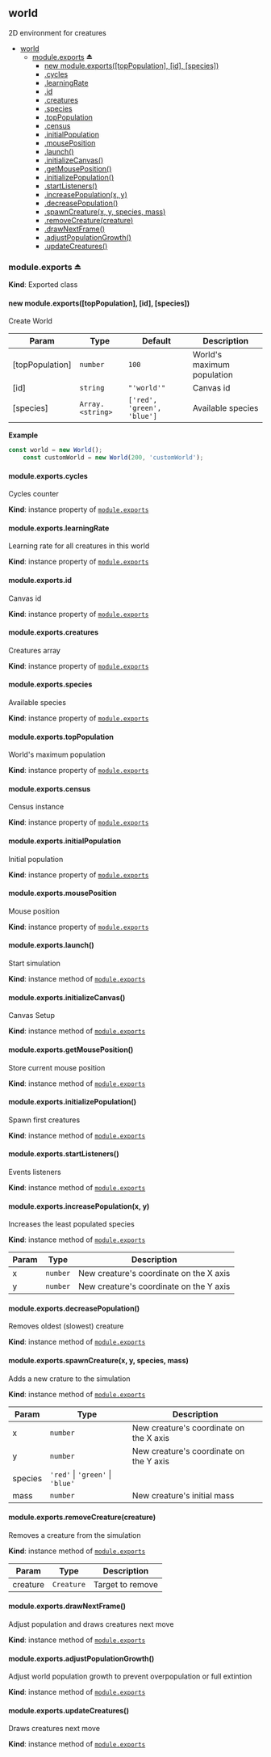 <a name="module_world"></a>

## world
2D environment for creatures


* [world](#module_world)
    * [module.exports](#exp_module_world--module.exports) ⏏
        * [new module.exports([topPopulation], [id], [species])](#new_module_world--module.exports_new)
        * [.cycles](#module_world--module.exports+cycles)
        * [.learningRate](#module_world--module.exports+learningRate)
        * [.id](#module_world--module.exports+id)
        * [.creatures](#module_world--module.exports+creatures)
        * [.species](#module_world--module.exports+species)
        * [.topPopulation](#module_world--module.exports+topPopulation)
        * [.census](#module_world--module.exports+census)
        * [.initialPopulation](#module_world--module.exports+initialPopulation)
        * [.mousePosition](#module_world--module.exports+mousePosition)
        * [.launch()](#module_world--module.exports+launch)
        * [.initializeCanvas()](#module_world--module.exports+initializeCanvas)
        * [.getMousePosition()](#module_world--module.exports+getMousePosition)
        * [.initializePopulation()](#module_world--module.exports+initializePopulation)
        * [.startListeners()](#module_world--module.exports+startListeners)
        * [.increasePopulation(x, y)](#module_world--module.exports+increasePopulation)
        * [.decreasePopulation()](#module_world--module.exports+decreasePopulation)
        * [.spawnCreature(x, y, species, mass)](#module_world--module.exports+spawnCreature)
        * [.removeCreature(creature)](#module_world--module.exports+removeCreature)
        * [.drawNextFrame()](#module_world--module.exports+drawNextFrame)
        * [.adjustPopulationGrowth()](#module_world--module.exports+adjustPopulationGrowth)
        * [.updateCreatures()](#module_world--module.exports+updateCreatures)

<a name="exp_module_world--module.exports"></a>

### module.exports ⏏
**Kind**: Exported class  
<a name="new_module_world--module.exports_new"></a>

#### new module.exports([topPopulation], [id], [species])
Create World


| Param | Type | Default | Description |
| --- | --- | --- | --- |
| [topPopulation] | <code>number</code> | <code>100</code> | World's maximum population |
| [id] | <code>string</code> | <code>&quot;&#x27;world&#x27;&quot;</code> | Canvas id |
| [species] | <code>Array.&lt;string&gt;</code> | <code>[&#x27;red&#x27;, &#x27;green&#x27;, &#x27;blue&#x27;]</code> | Available species |

**Example**  
```js
const world = new World();
    const customWorld = new World(200, 'customWorld');
```
<a name="module_world--module.exports+cycles"></a>

#### module.exports.cycles
Cycles counter

**Kind**: instance property of [<code>module.exports</code>](#exp_module_world--module.exports)  
<a name="module_world--module.exports+learningRate"></a>

#### module.exports.learningRate
Learning rate for all creatures in this world

**Kind**: instance property of [<code>module.exports</code>](#exp_module_world--module.exports)  
<a name="module_world--module.exports+id"></a>

#### module.exports.id
Canvas id

**Kind**: instance property of [<code>module.exports</code>](#exp_module_world--module.exports)  
<a name="module_world--module.exports+creatures"></a>

#### module.exports.creatures
Creatures array

**Kind**: instance property of [<code>module.exports</code>](#exp_module_world--module.exports)  
<a name="module_world--module.exports+species"></a>

#### module.exports.species
Available species

**Kind**: instance property of [<code>module.exports</code>](#exp_module_world--module.exports)  
<a name="module_world--module.exports+topPopulation"></a>

#### module.exports.topPopulation
World's maximum population

**Kind**: instance property of [<code>module.exports</code>](#exp_module_world--module.exports)  
<a name="module_world--module.exports+census"></a>

#### module.exports.census
Census instance

**Kind**: instance property of [<code>module.exports</code>](#exp_module_world--module.exports)  
<a name="module_world--module.exports+initialPopulation"></a>

#### module.exports.initialPopulation
Initial population

**Kind**: instance property of [<code>module.exports</code>](#exp_module_world--module.exports)  
<a name="module_world--module.exports+mousePosition"></a>

#### module.exports.mousePosition
Mouse position

**Kind**: instance property of [<code>module.exports</code>](#exp_module_world--module.exports)  
<a name="module_world--module.exports+launch"></a>

#### module.exports.launch()
Start simulation

**Kind**: instance method of [<code>module.exports</code>](#exp_module_world--module.exports)  
<a name="module_world--module.exports+initializeCanvas"></a>

#### module.exports.initializeCanvas()
Canvas Setup

**Kind**: instance method of [<code>module.exports</code>](#exp_module_world--module.exports)  
<a name="module_world--module.exports+getMousePosition"></a>

#### module.exports.getMousePosition()
Store current mouse position

**Kind**: instance method of [<code>module.exports</code>](#exp_module_world--module.exports)  
<a name="module_world--module.exports+initializePopulation"></a>

#### module.exports.initializePopulation()
Spawn first creatures

**Kind**: instance method of [<code>module.exports</code>](#exp_module_world--module.exports)  
<a name="module_world--module.exports+startListeners"></a>

#### module.exports.startListeners()
Events listeners

**Kind**: instance method of [<code>module.exports</code>](#exp_module_world--module.exports)  
<a name="module_world--module.exports+increasePopulation"></a>

#### module.exports.increasePopulation(x, y)
Increases the least populated species

**Kind**: instance method of [<code>module.exports</code>](#exp_module_world--module.exports)  

| Param | Type | Description |
| --- | --- | --- |
| x | <code>number</code> | New creature's coordinate on the X axis |
| y | <code>number</code> | New creature's coordinate on the Y axis |

<a name="module_world--module.exports+decreasePopulation"></a>

#### module.exports.decreasePopulation()
Removes oldest (slowest) creature

**Kind**: instance method of [<code>module.exports</code>](#exp_module_world--module.exports)  
<a name="module_world--module.exports+spawnCreature"></a>

#### module.exports.spawnCreature(x, y, species, mass)
Adds a new crature to the simulation

**Kind**: instance method of [<code>module.exports</code>](#exp_module_world--module.exports)  

| Param | Type | Description |
| --- | --- | --- |
| x | <code>number</code> | New creature's coordinate on the X axis |
| y | <code>number</code> | New creature's coordinate on the Y axis |
| species | <code>&#x27;red&#x27;</code> \| <code>&#x27;green&#x27;</code> \| <code>&#x27;blue&#x27;</code> |  |
| mass | <code>number</code> | New creature's initial mass |

<a name="module_world--module.exports+removeCreature"></a>

#### module.exports.removeCreature(creature)
Removes a creature from the simulation

**Kind**: instance method of [<code>module.exports</code>](#exp_module_world--module.exports)  

| Param | Type | Description |
| --- | --- | --- |
| creature | <code>Creature</code> | Target to remove |

<a name="module_world--module.exports+drawNextFrame"></a>

#### module.exports.drawNextFrame()
Adjust population and draws creatures next move

**Kind**: instance method of [<code>module.exports</code>](#exp_module_world--module.exports)  
<a name="module_world--module.exports+adjustPopulationGrowth"></a>

#### module.exports.adjustPopulationGrowth()
Adjust world population growth to prevent overpopulation or full extintion

**Kind**: instance method of [<code>module.exports</code>](#exp_module_world--module.exports)  
<a name="module_world--module.exports+updateCreatures"></a>

#### module.exports.updateCreatures()
Draws creatures next move

**Kind**: instance method of [<code>module.exports</code>](#exp_module_world--module.exports)  
